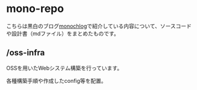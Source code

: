 # mono-repo
こちらは黒白のブログ[monochlog](https://monochlog.blog.jp/)で紹介している内容について、ソースコードや設計書（mdファイル）をまとめたものです。


## /oss-infra
OSSを用いたWebシステム構築を行っています。

各種構築手順や作成したconfig等を配置。

